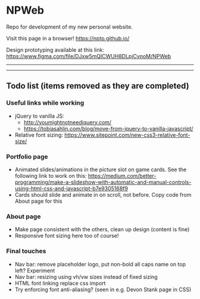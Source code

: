 # NPWeb

Repo for development of my new personal website.

Visit this page in a browser!
https://nptp.github.io/

Design prototyping available at this link:
https://www.figma.com/file/DJxw5mQICWUH8DLpjCvnoM/NPWeb

---
---

## Todo list (items removed as they are completed)

### Useful links while working
- jQuery to vanilla JS:
  - http://youmightnotneedjquery.com/
  - https://tobiasahlin.com/blog/move-from-jquery-to-vanilla-javascript/
- Relative font sizing: https://www.sitepoint.com/new-css3-relative-font-size/

### Portfolio page
- Animated slides/animations in the picture slot on game cards. See the following link to work on this: https://medium.com/better-programming/make-a-slideshow-with-automatic-and-manual-controls-using-html-css-and-javascript-b7e9305168f9
- Cards should slide and animate in on scroll, not before. Copy code from About page for this

### About page
- Make page consistent with the others, clean up design (content is fine)
- Responsive font sizing here too of course!

### Final touches
- Nav bar: remove placeholder logo, put non-bold all caps name on top left? Experiment
- Nav bar: resizing using vh/vw sizes instead of fixed sizing
- HTML font linking replace css import
- Try enforcing font anti-aliasing? (seen in e.g. Devon Stank page in CSS)